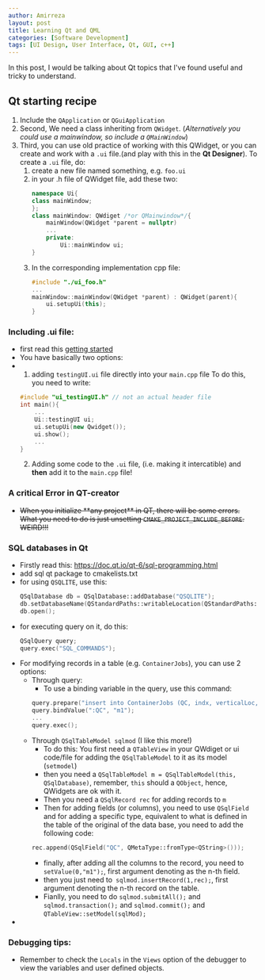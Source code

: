 ```yaml
---
author: Amirreza
layout: post
title: Learning Qt and QML
categories: [Software Development]
tags: [UI Design, User Interface, Qt, GUI, c++]
---
```


In this post, I would be talking about Qt topics that I've found useful and tricky to understand. 
## Qt starting recipe
1. Include the `QApplication` or `QGuiApplication`
2. Second, We need a class inheriting from `QWidget`. (*Alternatively you could use a mainwindow, so include a `QMainWindow`*)
3. Third, you can use old practice of working with this QWidget, or you can create and work with a `.ui` file.(and play with this in the **Qt Designer**). To create a `.ui` file, do:
   1. create a new file named something, e.g. `foo.ui`
   2. in your .h file of QWidget file, add these two:
        ```c++
        namespace Ui{
        class mainWindow;
        }; 
        class mainWindow: QWdiget /*or QMainwindow*/{
            mainWindow(QWidget *parent = nullptr)
            ...
            private:
                Ui::mainWindow ui;
        }
        ```
    3. In the corresponding implementation cpp file:
        ```c++
        #include "./ui_foo.h"
        ...
        mainWindow::mainWindow(QWidget *parent) : QWidget(parent){
            ui.setupUi(this);
        }
        ```

### Including .ui file:
- first read this [getting started](https://doc.qt.io/qt-6/designer-using-a-ui-file.html#using-a-member-variable)
- You have basically two options:
- 1. adding `testingUI.ui` file directly into your `main.cpp` file 
    To do this, you need to write:
    ```c++
    #include "ui_testingUI.h" // not an actual header file
    int main(){
        ...
        Ui::testingUI ui;
        ui.setupUi(new Qwidget());
        ui.show();
        ...
    }
    ```
    2. Adding some code to the `.ui` file, (i.e. making it intercatible) and **then** add it to the `main.cpp` file!

### A critical Error in QT-creator
- ~~When you initialize \*\*any project\*\* in QT, there will be some errors. What you need to do is just unsetting `CMAKE_PROJECT_INCLUDE_BEFORE`. WEIRD!!!~~

### SQL databases in Qt
- Firstly read this: https://doc.qt.io/qt-6/sql-programming.html
- add sql qt package to cmakelists.txt
- for using `QSQLITE`, use this: 
   ```c++
   QSqlDatabase db = QSqlDatabase::addDatabase("QSQLITE");
   db.setDatabaseName(QStandardPaths::writableLocation(QStandardPaths::RuntimeLocation).append("/generatedData.db");
   db.open();
   ```
- for executing query on it, do this: 
    ```c++
    QSqlQuery query;
    query.exec("SQL_COMMANDS");
    ```
- For modifying records in a table (e.g. `ContainerJobs`), you can use 2 options:
  - Through query:
    - To use a binding variable in the query, use this command: 
     ```c++
     query.prepare("insert into ContainerJobs (QC, indx, verticalLoc, Type) values (:QC, :indx, :verticalLoc, :Type)");
     query.bindValue(":QC", "m1");
     ...
     query.exec();
     ```
  - Through `QSqlTableModel sqlmod` (I like this more!)
    - To do this: You first need a `QTableView` in your QWdiget or ui code/file for adding the `QSqlTableModel`  to it as its model (`setmodel`)
    - then you need a `QSqlTableModel m = QSqlTableModel(this, QSqlDatabase)`, remember, `this` should a `QObject`, hence, QWidgets are ok with it.
    - Then you need a `QSqlRecord rec` for adding records to `m`
    - Then for adding fields (or columns), you need to use `QSqlField` and for adding a specific type, equivalent to what is defined in the table of the original of the data base, you need to add the following code: 
    ```c++
    rec.append(QSqlField("QC", QMetaType::fromType<QString>())); 
    ```
    - finally, after adding all the columns to the record, you need to `setValue(0,"m1");`, first argument denoting as the n-th field.
    - then you just need to` sqlmod.insertRecord(1,rec);`, first argument denoting the n-th record on the table.
    - Fianlly, you need to do `sqlmod.submitAll();` and `sqlmod.transaction();` and `sqlmod.commit();` and `QTableView::setModel(sqlMod);`
- 

### Debugging tips:
- Remember to check the `Locals` in the `Views` option of the debugger to view the variables and user defined objects.